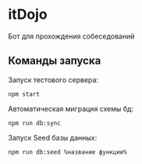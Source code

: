 # itDojo

Бот для прохождения собеседований


## Команды запуска

Запуск тестового сервера:
```
npm start 
```

Автоматическая миграция схемы бд:

```
npm run db:sync
```

Запуск Seed базы данных:

```
npm run db:seed %название функции%
```